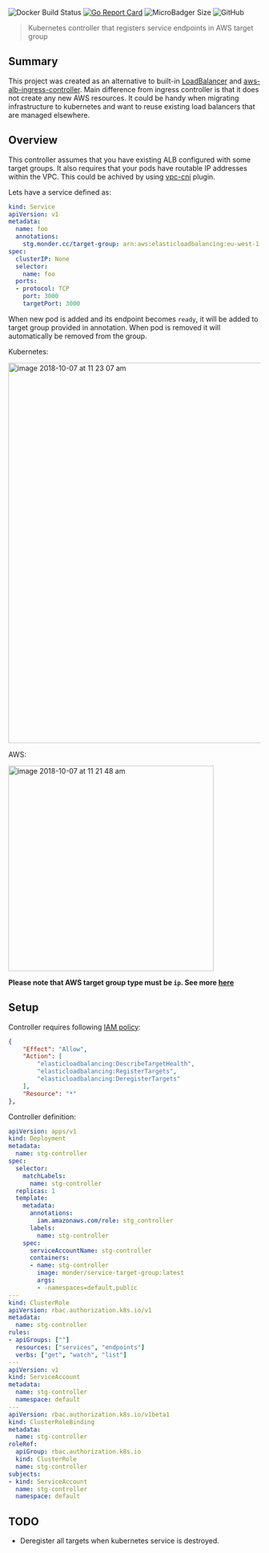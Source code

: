 
![Docker Build Status](https://img.shields.io/docker/build/monder/service-target-group.svg)
[![Go Report Card](https://goreportcard.com/badge/github.com/monder/service-target-group)](https://goreportcard.com/report/github.com/monder/service-target-group)
![MicroBadger Size](https://img.shields.io/microbadger/image-size/monder/service-target-group/latest.svg)
![GitHub](https://img.shields.io/github/license/monder/service-target-group.svg)


> Kubernetes controller that registers service endpoints in AWS target group

## Summary

This project was created as an alternative to built-in [LoadBalancer](https://kubernetes.io/docs/concepts/services-networking/service/#loadbalancer) and [aws-alb-ingress-controller](https://github.com/kubernetes-sigs/aws-alb-ingress-controller). Main difference from ingress controller is that it does not create any new AWS resources. It could be handy when migrating infrastructure to kubernetes and want to reuse existing load balancers that are managed elsewhere.

## Overview

This controller assumes that you have existing ALB configured with some target groups. It also requires that your pods have routable IP addresses within the VPC. This could be achived by using [vpc-cni](https://github.com/aws/amazon-vpc-cni-k8s) plugin.

Lets have a service defined as:
```yaml
kind: Service
apiVersion: v1
metadata:
  name: foo
  annotations:
    stg.monder.cc/target-group: arn:aws:elasticloadbalancing:eu-west-1:000000000000:targetgroup/foo/bar
spec:
  clusterIP: None
  selector:
    name: foo
  ports:
  - protocol: TCP
    port: 3000
    targetPort: 3000
```
When new pod is added and its endpoint becomes `ready`, it will be added to target group provided in annotation. When pod is removed it will automatically be removed from the group.

Kubernetes:

<img width="759" alt="image 2018-10-07 at 11 23 07 am" src="https://user-images.githubusercontent.com/232147/46579958-b4c0cb00-ca23-11e8-841e-03ccd6796313.png">

AWS:

<img width="410" alt="image 2018-10-07 at 11 21 48 am" src="https://user-images.githubusercontent.com/232147/46579956-b25e7100-ca23-11e8-8b8e-72bbbf632d1f.png">


**Please note that AWS target group type must be `ip`. See more [here](https://docs.aws.amazon.com/elasticloadbalancing/latest/application/load-balancer-target-groups.html#target-type)**

## Setup

Controller requires following [IAM policy](https://docs.aws.amazon.com/IAM/latest/UserGuide/access_policies.html):
```json
{
    "Effect": "Allow",
    "Action": [
        "elasticloadbalancing:DescribeTargetHealth",
        "elasticloadbalancing:RegisterTargets",
        "elasticloadbalancing:DeregisterTargets"
    ],
    "Resource": "*"
},     
```

Controller definition:
```yaml
apiVersion: apps/v1
kind: Deployment
metadata:
  name: stg-controller
spec:
  selector:
    matchLabels:
      name: stg-controller
  replicas: 1
  template:
    metadata:
      annotations:
        iam.amazonaws.com/role: stg_controller
      labels:
        name: stg-controller
    spec:
      serviceAccountName: stg-controller
      containers:
      - name: stg-controller
        image: monder/service-target-group:latest
        args:
        - -namespaces=default,public
---
kind: ClusterRole
apiVersion: rbac.authorization.k8s.io/v1
metadata:
  name: stg-controller
rules:
- apiGroups: [""]
  resources: ["services", "endpoints"]
  verbs: ["get", "watch", "list"]
---
apiVersion: v1
kind: ServiceAccount
metadata:
  name: stg-controller
  namespace: default
---
apiVersion: rbac.authorization.k8s.io/v1beta1
kind: ClusterRoleBinding
metadata:
  name: stg-controller
roleRef:
  apiGroup: rbac.authorization.k8s.io
  kind: ClusterRole
  name: stg-controller
subjects:
- kind: ServiceAccount
  name: stg-controller
  namespace: default
```

## TODO

* Deregister all targets when kubernetes service is destroyed.

